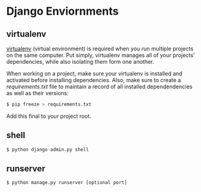 # Django Enviornments

## virtualenv

[virtualenv](https://pypi.python.org/pypi/virtualenv) (virtual environment) is required when you run multiple projects on the same computer. Put simply, virtualenv manages all of your projects' dependencies, while also isolating them form one another.

When working on a project, make sure your virtualenv is installed and activated before installing dependencies. Also, make sure to create a *requirements.txt* file to maintain a record of all installed dependendencies as well as their versions:

```sh
$ pip freeze > requirements.txt
```

Add this final to your project root.

## shell

```python
$ python django-admin.py shell
```

## runserver

```python
$ python manage.py runserver [optional port]
```


